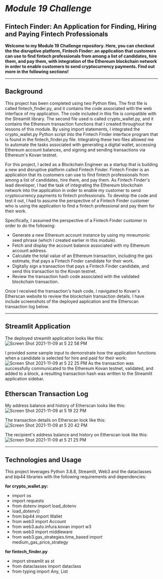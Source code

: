 # *Module 19 Challenge*
## Fintech Finder: An Application for Finding, Hiring and Paying Fintech Professionals

**Welcome to my Module 19 Challenge repository.  Here, you can checkout the the disruptive platform, Fintech Finder: an application that customers can use to find fintech professionals from among a list of candidates, hire them, and pay them, with integration of the Ethereum blockchain network in order to enable customers to send cryptocurrency payments.  Find out more in the following sections!**

---

## Background
This project has been completed using two Python files.  The first file  is called fintech_finder.py, and it contains the code associated with the web interface of my application.  The code included in this file is compatible with the Streamlit library.  The second file used is called crypto_wallet.py, and it contains the Ethereum transaction functions that I created throughout the lessons of this module.  By using import statements, I integrated the crypto_wallet.py Python script into the Fintech Finder interface program that is found in the fintech_finder.py file.  Integrating these two files allowed me to automate the tasks associated with generating a digital wallet, accessing Ethereum account balances, and signing and sending transactions via Ethereum's Kovan testnet.

For this project, I acted as a Blockchain Engineer as a startup that is building a new and disruptive platform called Fintech Finder.  Fintech Finder is an application that its customers can use to find fintech professionals from among a list of candidates, hire them, and pay them.  As Fintech Finder's lead developer, I had the task of integrating the Ethereum blockchain network into the application in order to enable my customer to send cryptocurrency payments to fintech professionals.  To develop the code and test it out, I had to assume the perspective of a Fintech Finder customer who is using the application to find a fintech professional and pay them for their work.

Specifically, I assumed the perspective of a Fintech Finder customer in order to do the following:
- Generate a new Ethereum account instance by using my mneumonic seed phrase (which I created earlier in this module).
- Fetch and display the account balance associated with my Ethereum account address.
- Calculate the total value of an Ethereum transaction, including the gas estimate, that pays a Fintech Finder candidate for their work.
- Digitally sign a transaction that pays a Fintech Finder candidate, and send this transaction to the Kovan testnet.
- Review the transaction hash code associated with the validated blockchain transaction.

Once I received the transaction's hash code, I navigated to Kovan's Etherscan website to review the blockchain transaction details.  I have include screenshots of the deployed aaplication and the Etherscan transaction log below.

---

## Streamlit Application
The deployed streamlit application looks like this:
![Screen Shot 2021-11-09 at 5 22 58 PM](https://user-images.githubusercontent.com/86025349/141018665-7fe7d720-b67e-49d3-9db0-b961a4af5ced.png)

I provided some sample input to demonstrate how the application functions when a candidate is selected for hire and paid for their work:
![Screen Shot 2021-11-09 at 5 22 25 PM](https://user-images.githubusercontent.com/86025349/141018603-1b5513d5-ebe0-4c29-85b6-1e722bf594f4.png)
As the transaction was successfully communicated to the Ethereum Kovan testnet, validated, and added to a block, a resulting transaction hash was written to the Streamlit application sidebar.

## Etherscan Transaction Log
My address balance and history of Etherscan looks like this:
![Screen Shot 2021-11-09 at 5 19 22 PM](https://user-images.githubusercontent.com/86025349/141018846-66d1d656-2bc8-4140-946f-e1903a94c99b.png)

The transaction details on Etherscan look like this:
![Screen Shot 2021-11-09 at 5 20 42 PM](https://user-images.githubusercontent.com/86025349/141018874-31519695-7ffe-4e88-ab84-fe79b746473a.png)

The recipient's address balance and history on Etherscan look like this:
![Screen Shot 2021-11-09 at 5 21 25 PM](https://user-images.githubusercontent.com/86025349/141018894-a5c1eb35-eac0-4a92-9e86-4169352c1bb7.png)

---

## Technologies and Usage
This project leverages Python 3.8.8, Streamlit, Web3 and the dataclasses and bip44 libraries with the following requirements and dependencies:

**for crypto_wallet.py:**
- import os
- import requests
- from dotenv import load_dotenv
- load_dotenv()
- from bip44 import Wallet
- from web3 import Account
- from web3.auto.infura.kovan import w3
- from web3 import middleware
- from web3.gas_strategies.time_based import medium_gas_price_strategy

**for fintech_finder.py**
- import streamlit as st
- from dataclasses import dataclass
- from typing import Any, List





